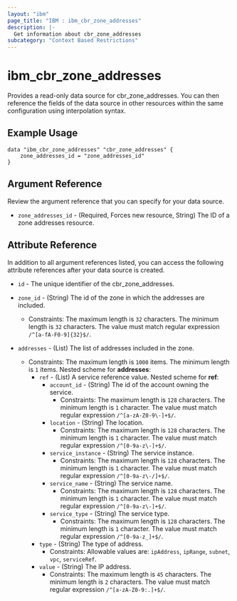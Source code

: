 ```yaml
---
layout: "ibm"
page_title: "IBM : ibm_cbr_zone_addresses"
description: |-
  Get information about cbr_zone_addresses
subcategory: "Context Based Restrictions"
---
```


# ibm_cbr_zone_addresses

Provides a read-only data source for cbr_zone_addresses. You can then reference the fields of the data source in other resources within the same configuration using interpolation syntax.

## Example Usage

```hcl
data "ibm_cbr_zone_addresses" "cbr_zone_addresses" {
	zone_addresses_id = "zone_addresses_id"
}
```

## Argument Reference

Review the argument reference that you can specify for your data source.

* `zone_addresses_id` - (Required, Forces new resource, String) The ID of a zone addresses resource.

## Attribute Reference

In addition to all argument references listed, you can access the following attribute references after your data source is created.

* `id` - The unique identifier of the cbr_zone_addresses.

* `zone_id` - (String) The id of the zone in which the addresses are included.
  * Constraints: The maximum length is `32` characters. The minimum length is `32` characters. The value must match regular expression `/^[a-fA-F0-9]{32}$/`.

* `addresses` - (List) The list of addresses included in the zone.
  * Constraints: The maximum length is `1000` items. The minimum length is `1` items.
Nested scheme for **addresses**:
    * `ref` - (List) A service reference value.
    Nested scheme for **ref**:
        * `account_id` - (String) The id of the account owning the service.
          * Constraints: The maximum length is `128` characters. The minimum length is `1` character. The value must match regular expression `/^[a-zA-Z0-9\-]+$/`.
        * `location` - (String) The location.
          * Constraints: The maximum length is `128` characters. The minimum length is `1` character. The value must match regular expression `/^[0-9a-z\-]+$/`.
        * `service_instance` - (String) The service instance.
          * Constraints: The maximum length is `128` characters. The minimum length is `1` character. The value must match regular expression `/^[0-9a-z\-/]+$/`.
        * `service_name` - (String) The service name.
          * Constraints: The maximum length is `128` characters. The minimum length is `1` character. The value must match regular expression `/^[0-9a-z\-]+$/`.
        * `service_type` - (String) The service type.
          * Constraints: The maximum length is `128` characters. The minimum length is `1` character. The value must match regular expression `/^[0-9a-z_]+$/`.
    * `type` - (String) The type of address.
      * Constraints: Allowable values are: `ipAddress`, `ipRange`, `subnet`, `vpc`, `serviceRef`.
    * `value` - (String) The IP address.
      * Constraints: The maximum length is `45` characters. The minimum length is `2` characters. The value must match regular expression `/^[a-zA-Z0-9:.]+$/`.

